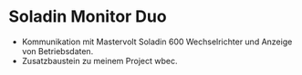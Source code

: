 # Soladin Monitor Duo
- Kommunikation mit Mastervolt Soladin 600 Wechselrichter und Anzeige von Betriebsdaten.
- Zusatzbaustein zu meinem Project wbec.
